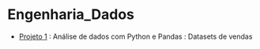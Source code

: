 # Engenharia_Dados

- [Projeto 1](https://github.com/Ladeiraalexandre/Engenharia_Dados/tree/main/ProjetoPandas)   : Análise de dados com Python e Pandas : Datasets de vendas 

  